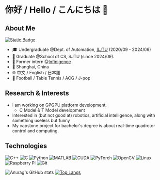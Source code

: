 # 你好 / Hello / こんにちは 👋

## About Me
[![Static Badge](https://img.shields.io/badge/blog-%40LeightonWang-blue)](https://leightonwang.github.io)
- 🎓 Undergraduate @Dept. of Automation, [SJTU](https://en.sjtu.edu.cn/) (2020/09 - 2024/06)
- 🔭 Graduate @School of CS, SJTU (since 2024/09).
- 💼 Former intern @[Infinigence](https://github.com/infinigence) 
- 📍 Shanghai, China
- 🌐 中文 / English / 日本語
- 🎪 Football / Table Tennis / ACG / J-pop

## Research & Interests
- I am working on GPGPU platform development.
  - C Model & T Model development
- Interested in (but not good at) robotics, artificial intelligence, along with something useless but funny
- My capstone project for bachelor's degree is about real-time quadrotor control and computing.

## Technologies
![C++](https://img.shields.io/static/v1?style=for-the-badge&message=C%2B%2B&color=00599C&logo=C%2B%2B&logoColor=FFFFFF&label=)
![C](https://img.shields.io/badge/c-%2300599C.svg?style=for-the-badge&logo=c&logoColor=white)
![Python](https://img.shields.io/static/v1?style=for-the-badge&message=Python&color=3776AB&logo=Python&logoColor=FFFFFF&label=)
![MATLAB](https://img.shields.io/static/v1?style=for-the-badge&message=MATLAB&color=0076A8&logo=MATLAB&logoColor=FFFFFF&label=)
![CUDA](https://img.shields.io/badge/cuda-000000.svg?style=for-the-badge&logo=nVIDIA&logoColor=green)
![PyTorch](https://img.shields.io/static/v1?style=for-the-badge&message=PyTorch&color=EE4C2C&logo=PyTorch&logoColor=FFFFFF&label=)
![OpenCV](https://img.shields.io/static/v1?style=for-the-badge&message=OpenCV&color=5C3EE8&logo=OpenCV&logoColor=FFFFFF&label=)
![Linux](https://img.shields.io/badge/Linux-FCC624?style=for-the-badge&logo=linux&logoColor=black)
![Raspberry Pi](https://img.shields.io/badge/-Raspberry_Pi-C51A4A?style=for-the-badge&logo=Raspberry-Pi)
![Git](https://img.shields.io/badge/git-%23F05033.svg?style=for-the-badge&logo=git&logoColor=white)

<div data-iframe-width="150" data-iframe-height="270" data-share-badge-id="b8a39946-9a7b-4fde-a63b-1a6976f1b2b3" data-share-badge-host="https://www.credly.com"></div><script type="text/javascript" async src="//cdn.credly.com/assets/utilities/embed.js"></script>

   ![Anurag's GitHub stats](https://github-readme-stats.vercel.app/api?username=leightonwang\&hide=contribs)
  [![Top Langs](https://github-readme-stats.vercel.app/api/top-langs/?username=LeightonWang&layout=compact&hide=html,tex,ruby,shell)](https://github.com/anuraghazra/github-readme-stats)
 


